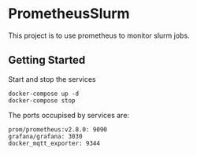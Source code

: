 # PrometheusSlurm
This project is to use prometheus to monitor slurm jobs.

## Getting Started
Start and stop the services
```
docker-compose up -d
docker-compose stop 
```

The ports occupised by services are:
```
prom/prometheus:v2.8.0: 9090
grafana/grafana: 3030
docker_mqtt_exporter: 9344
```


